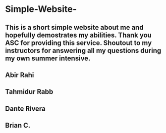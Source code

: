 # Simple-Website-

## This is a short simple website about me and hopefully demostrates my abilities. Thank you ASC for providing this service. Shoutout to my instructors for answering all my questions during my own summer intensive. 

## Abir Rahi 
## Tahmidur Rabb
## Dante Rivera
## Brian C.